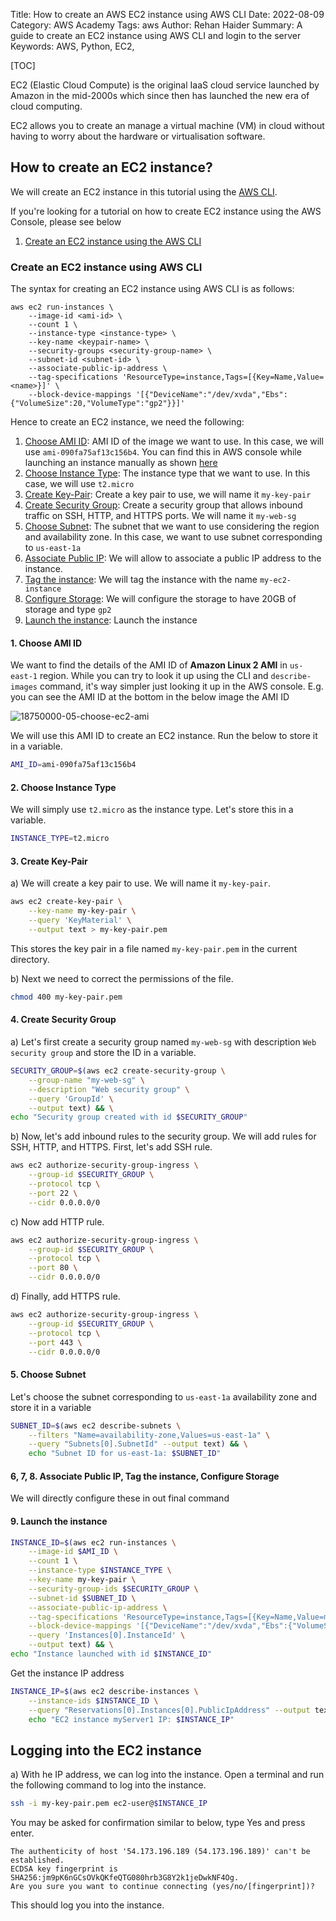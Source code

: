 Title: How to create an AWS EC2 instance using AWS CLI
Date: 2022-08-09
Category: AWS Academy
Tags: aws
Author: Rehan Haider
Summary: A guide to create an EC2 instance using AWS CLI and login to the server
Keywords: AWS, Python, EC2, 

[TOC]

EC2 (Elastic Cloud Compute) is the original IaaS cloud service launched by Amazon in the mid-2000s which since then has launched the new era of cloud computing.

EC2 allows you to create an manage a virtual machine (VM) in cloud without having to worry about the hardware or virtualisation software.

## How to create an EC2 instance?

We will create an EC2 instance in this tutorial using the [AWS CLI](#create-an-ec2-instance-using-aws-cli).

If you're looking for a tutorial on how to create EC2 instance using the AWS Console, please see below

1. [Create an EC2 instance using the AWS CLI]({filename}/aws/18750100-create-ec2-instance-console.md)

### Create an EC2 instance using AWS CLI

The syntax for creating an EC2 instance using AWS CLI is as follows:

```
aws ec2 run-instances \
    --image-id <ami-id> \
    --count 1 \
    --instance-type <instance-type> \
    --key-name <keypair-name> \
    --security-groups <security-group-name> \
    --subnet-id <subnet-id> \
    --associate-public-ip-address \
    --tag-specifications 'ResourceType=instance,Tags=[{Key=Name,Value=<name>}]' \
    --block-device-mappings '[{"DeviceName":"/dev/xvda","Ebs":{"VolumeSize":20,"VolumeType":"gp2"}}]'
```

Hence to create an EC2 instance, we need the following:

1. [Choose AMI ID](#1-choose-ami-id): AMI ID of the image we want to use. In this case, we will use `ami-090fa75af13c156b4`. You can find this in AWS console while launching an instance manually as shown [here](#5-choose-the-ami)
2. [Choose Instance Type](#2-choose-instance-type): The instance type that we want to use. In this case, we will use `t2.micro`
3. [Create Key-Pair](#3-create-key-pair): Create a key pair to use, we will name it `my-key-pair`
4. [Create Security Group](#4-create-security-group): Create a security group that allows inbound traffic on SSH, HTTP, and HTTPS ports. We will name it `my-web-sg`
5. [Choose Subnet](#5-choose-subnet): The subnet that we want to use considering the region and availability zone. In this case, we want to use subnet corresponding to `us-east-1a`
6. [Associate Public IP](#6-7-8-associate-public-ip-tag-the-instance-configure-storage): We will allow to associate a public IP address to the instance.
7. [Tag the instance](#6-7-8-associate-public-ip-tag-the-instance-configure-storage): We will tag the instance with the name `my-ec2-instance`
8. [Configure Storage](#6-7-8-associate-public-ip-tag-the-instance-configure-storage): We will configure the storage to have 20GB of storage and type `gp2`
9. [Launch the instance](#9-launch-the-instance): Launch the instance

#### 1. Choose AMI ID

We want to find the details of the AMI ID of **Amazon Linux 2 AMI** in `us-east-1` region. While you can try to look it up using the CLI and `describe-images` command, it's way simpler just looking it up in the AWS console. E.g. you can see the AMI ID at the bottom in the below image the AMI ID

![18750000-05-choose-ec2-ami]({static}/images/aws-academy/18750200-05-choose-ec2-ami.png)


We will use this AMI ID to create an EC2 instance. Run the below to store it in a variable.

```bash
AMI_ID=ami-090fa75af13c156b4
```

#### 2. Choose Instance Type

We will simply use `t2.micro` as the instance type. Let's store this in a variable.

```bash
INSTANCE_TYPE=t2.micro
```

#### 3. Create Key-Pair

a) We will create a key pair to use. We will name it `my-key-pair`.

```bash
aws ec2 create-key-pair \
    --key-name my-key-pair \
    --query 'KeyMaterial' \
    --output text > my-key-pair.pem
```

This stores the key pair in a file named `my-key-pair.pem` in the current directory.

b) Next we need to correct the permissions of the file.

```bash
chmod 400 my-key-pair.pem
```

#### 4. Create Security Group

a) Let's first create a security group named `my-web-sg` with description `Web security group` and store the ID in a variable.

```bash
SECURITY_GROUP=$(aws ec2 create-security-group \
    --group-name "my-web-sg" \
    --description "Web security group" \
    --query 'GroupId' \
    --output text) && \
echo "Security group created with id $SECURITY_GROUP"
```

b) Now, let's add inbound rules to the security group. We will add rules for SSH, HTTP, and HTTPS. First, let's add SSH rule.

```bash
aws ec2 authorize-security-group-ingress \
    --group-id $SECURITY_GROUP \
    --protocol tcp \
    --port 22 \
    --cidr 0.0.0.0/0
```

c) Now add HTTP rule.

```bash
aws ec2 authorize-security-group-ingress \
    --group-id $SECURITY_GROUP \
    --protocol tcp \
    --port 80 \
    --cidr 0.0.0.0/0
```

d) Finally, add HTTPS rule.

```bash
aws ec2 authorize-security-group-ingress \
    --group-id $SECURITY_GROUP \
    --protocol tcp \
    --port 443 \
    --cidr 0.0.0.0/0
```

#### 5. Choose Subnet

Let's choose the subnet corresponding to `us-east-1a` availability zone and store it in a variable

```bash
SUBNET_ID=$(aws ec2 describe-subnets \
    --filters "Name=availability-zone,Values=us-east-1a" \
    --query "Subnets[0].SubnetId" --output text) && \
    echo "Subnet ID for us-east-1a: $SUBNET_ID"
```

#### 6, 7, 8. Associate Public IP, Tag the instance, Configure Storage

We will directly configure these in out final command


#### 9. Launch the instance

```bash
INSTANCE_ID=$(aws ec2 run-instances \
    --image-id $AMI_ID \
    --count 1 \
    --instance-type $INSTANCE_TYPE \
    --key-name my-key-pair \
    --security-group-ids $SECURITY_GROUP \
    --subnet-id $SUBNET_ID \
    --associate-public-ip-address \
    --tag-specifications 'ResourceType=instance,Tags=[{Key=Name,Value=my-ec2-instance}]' \
    --block-device-mappings '[{"DeviceName":"/dev/xvda","Ebs":{"VolumeSize":20,"VolumeType":"gp2"}}]' \
    --query 'Instances[0].InstanceId' \
    --output text) && \
echo "Instance launched with id $INSTANCE_ID"
```

Get the instance IP address

```bash
INSTANCE_IP=$(aws ec2 describe-instances \
    --instance-ids $INSTANCE_ID \
    --query "Reservations[0].Instances[0].PublicIpAddress" --output text) && \
    echo "EC2 instance myServer1 IP: $INSTANCE_IP"
```



## Logging into the EC2 instance

a) With he IP address, we can log into the instance. Open a terminal and run the following command to log into the instance.

```bash
ssh -i my-key-pair.pem ec2-user@$INSTANCE_IP
```

You may be asked for confirmation similar to below, type Yes and press enter.

```text
The authenticity of host '54.173.196.189 (54.173.196.189)' can't be established.
ECDSA key fingerprint is SHA256:jm9pK6nGCsOVkQKfeQTG080hrb3G8Y2k1jeDwkNF4Og.
Are you sure you want to continue connecting (yes/no/[fingerprint])?
```

This should log you into the instance.